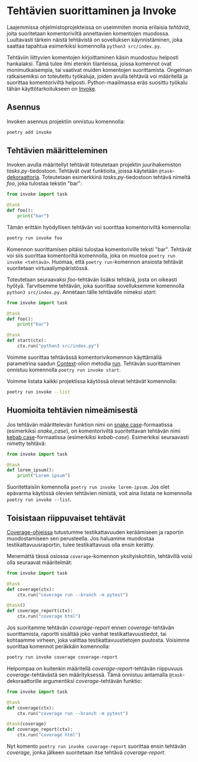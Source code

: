 # Tehtävien suorittaminen ja Invoke

Laajemmissa ohjelmistoprojekteissa on useimmiten monia erilaisia _tehtäviä_, joita suoritetaan komentoriviltä annettavien komentojen muodossa. Luultavasti tärkein näistä tehtävistä on sovelluksen käynnistäminen, joka saattaa tapahtua esimerkiksi komennolla `python3 src/index.py`.

Tehtäviin liittyvien komentojen kirjoittaminen käsin muodostuu helposti hankalaksi. Tämä tulee ilmi etenkin tilanteissa, joissa komennot ovat monimutkaisempia, tai vaativat muiden komentojen suorittamista. Ongelman ratkaisemiksi on toteutettu työkaluja, joiden avulla tehtäviä voi määritellä ja suorittaa komentoriviltä helposti. Python-maailmassa eräs suosittu työkalu tähän käyttötarkoitukseen on [Invoke](http://docs.pyinvoke.org/en/stable/).

## Asennus

Invoken asennus projektiin onnistuu komennolla:

```bash
poetry add invoke
```

## Tehtävien määritteleminen

Invoken avulla määritellyt tehtävät toteutetaan projektin juurihakemiston _tasks.py_-tiedostoon. Tehtävät ovat funktioita, joissa käytetään `@task`-[dekoraattoria](https://wiki.python.org/moin/PythonDecorators). Toteutetaan esimerkkinä _tasks.py_-tiedostoon tehtävä nimeltä _foo_, joka tulostaa tekstin "bar":

```python
from invoke import task

@task
def foo():
    print("bar")
```

Tämän erittäin hyödyllisen tehtävän voi suorittaa komentoriviltä komennolla:

```bash
poetry run invoke foo
```

Komennon suorittamisen pitäisi tulostaa komentoriville teksti "bar". Tehtävät voi siis suorittaa komentoriltä komennolla, joka on muotoa `poetry run invoke <tehtävä>`. Huomaa, että `poetry run`-komennon ansiosta tehtävät suoritetaan virtuaaliympäristössä.

Toteutetaan seuraavaksi _foo_-tehtävän lisäksi tehtävä, josta on oikeasti hyötyä. Tarvitsemme tehtävän, joka suorittaa sovelluksemme komennolla `python3 src/index.py`. Annetaan tälle tehtävälle nimeksi _start_:

```python
from invoke import task

@task
def foo():
    print("bar")

@task
def start(ctx):
    ctx.run("python3 src/index.py")
```

Voimme suorittaa tehtävässä komentorivikomennon käyttämällä parametrina saadun [Context](http://docs.pyinvoke.org/en/stable/api/context.html#module-invoke.context)-olion metodia [run](http://docs.pyinvoke.org/en/stable/api/context.html#invoke.context.Context.run). Tehtävän suorittaminen onnistuu komennolla `poetry run invoke start`.

Voimme listata kaikki projektissa käytössä olevat tehtävät komennolla:

```bash
poetry run invoke --list
```

## Huomioita tehtävien nimeämisestä

Jos tehtävän määrittelevän funktion nimi on [snake case](https://en.wikipedia.org/wiki/Snake_case)-formaatissa (esimerkiksi <i>snake_case</i>), on komentoriviltä suoritettavan tehtävän nimi [kebab case](https://en.wikipedia.org/wiki/Letter_case#Special_case_styles)-formaatissa (esimerkiksi _kebab-case_). Esimerkiksi seuraavasti nimetty tehtävä:

```python
from invoke import task

@task
def lorem_ipsum():
    print("Lorem ipsum")
```

Suoritettaisiin komennolla `poetry run invoke lorem-ipsum`. Jos olet epävarma käytössä olevien tehtävien nimistä, voit aina listata ne komennolla `poetry run invoke --list`.

## Toisistaan riippuvaiset tehtävät

[Coverage-ohjeissa](./coverage) tutustumme testikattavuuden keräämiseen ja raportin muodostamiseen sen perusteella. Jos haluamme muodostaa testikattavuusraportin, tulee testikattavuus olla ensin kerätty.

Menemättä tässä osiossa `coverage`-komennon yksityiskohtiin, tehtävillä voisi olla seuraavat määritelmät: 

```python
from invoke import task

@task
def coverage(ctx):
    ctx.run("coverage run --branch -m pytest")

@task()
def coverage_report(ctx):
    ctx.run("coverage html")
```

Jos suoritamme tehtävän _coverage-report_ ennen _coverage_-tehtävän suorittamista, raportti sisältää joko vanhat testikattavuustiedot, tai kohtaamme virheen, joka valittaa testikattavuustietojen puutosta. Voisimme suorittaa komennot peräkkäin komennolla:

```bash
poetry run invoke coverage coverage-report
```

Helpompaa on kuitenkin määritellä _coverage-report_-tehtävän riippuvuus _coverage_-tehtävästä sen määrityksessä. Tämä onnistuu antamalla `@task`-dekoraattorille argumentiksi _coverage_-tehtävän funktio:

```python
from invoke import task

@task
def coverage(ctx):
    ctx.run("coverage run --branch -m pytest")

@task(coverage)
def coverage_report(ctx):
    ctx.run("coverage html")
```

Nyt komento `poetry run invoke coverage-report` suorittaa ensin tehtävän _coverage_, jonka jälkeen suoritetaan itse tehtävä _coverage-report_.
